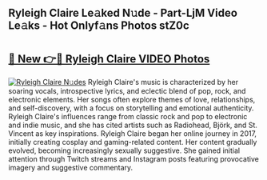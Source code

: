 ## Ryleigh Claire Le𝚊ked N𝚞de - Part-LjM Video Le𝚊ks - Hot Onlyf𝚊ns Photos stZ0c

# <h2><a href="http://ac3782.deff.icu/?id=Ryleigh+Claire">🔗 New 👉🔴 Ryleigh Claire VIDEO Photos</a></h2>

[![Ryleigh Claire N𝚞des](https://i.imgur.com/rIISA9y.gif)](http://ac3782.deff.icu/?id=Ryleigh+Claire)
Ryleigh Claire's music is characterized by her soaring vocals, introspective lyrics, and eclectic blend of pop, rock, and electronic elements. Her songs often explore themes of love, relationships, and self-discovery, with a focus on storytelling and emotional authenticity. Ryleigh Claire's influences range from classic rock and pop to electronic and indie music, and she has cited artists such as Radiohead, Björk, and St. Vincent as key inspirations. Ryleigh Claire began her online journey in 2017, initially creating cosplay and gaming-related content. Her content gradually evolved, becoming increasingly sexually suggestive. She gained initial attention through Twitch streams and Instagram posts featuring provocative imagery and suggestive commentary.
